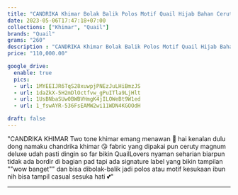 ```yaml
---
title: "CANDRIKA Khimar Bolak Balik Polos Motif Quail Hijab Bahan Ceruty"
date: 2023-05-06T17:47:18+07:00
collections: ["Khimar", "Quail"]
brands: "Quail"
grams: "260"
description : "CANDRIKA Khimar Bolak Balik Polos Motif Quail Hijab Bahan Ceruty"
price: "110,000.00"

google_drive:
  enable: true
  pics:
  - url: 1MYEEIJR6TqS28xuwpjPNEzJuLHiBmzJS
  - url: 1daZkX-5H2mDlOctfvw_gPuITla9LjHlt
  - url: 1UsBNbaSUw0BWBVHmgK4jILOWeBt9W1ed
  - url: 1_fswAYR-536FsEAMW2wi11WDN4KGOOdH

draft: false
---
```


"CANDRIKA KHIMAR 
Two tone khimar emang menawan 🌸 hai kenalan dulu dong namaku chandrika khimar 😘 fabric yang dipakai pun ceruty magnum deluxe udah pasti dingin so far bikin QuailLovers nyaman seharian biarpun tidak ada bordir di bagian pad tapi ada signature label yang bikin tampilan ""wow banget"" dan bisa dibolak-balik jadi polos atau motif kesukaan ibun nih bisa tampil casual sesuka hati 💕"

---   
 

